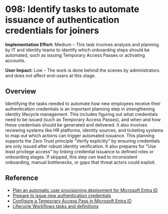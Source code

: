 # 098: Identify tasks to automate issuance of authentication credentials for joiners

**Implementation Effort:** Medium – This task involves analysis and planning by IT and identity teams to identify which onboarding steps should be automated, such as issuing Temporary Access Passes or activating accounts.

**User Impact:** Low – The work is done behind the scenes by administrators and does not affect end-users at this stage.

## Overview

Identifying the tasks needed to automate how new employees receive their authentication credentials is an important planning step in strengthening identity lifecycle management. This includes figuring out what credentials need to be issued (such as Temporary Access Passes), and when and how these credentials should be generated and delivered. It also involves reviewing systems like HR platforms, identity sources, and ticketing systems to map out which actions can trigger automated issuance. This planning supports the Zero Trust principle "Verify explicitly" by ensuring credentials are only issued after robust identity verification. It also prepares for "Use least privilege access" by linking credential issuance to defined roles or onboarding stages. If skipped, this step can lead to inconsistent onboarding, manual bottlenecks, or gaps that threat actors could exploit.

## Reference

* [Plan an automatic user provisioning deployment for Microsoft Entra ID](https://learn.microsoft.com/entra/identity/app-provisioning/plan-auto-user-provisioning)
* [Prepare to issue new authentication credentials](https://learn.microsoft.com/entra/identity/app-provisioning/plan-sap-user-source-and-target#prepare-to-issue-new-authentication-credentials)
* [Configure a Temporary Access Pass in Microsoft Entra ID](https://learn.microsoft.com/entra/identity/authentication/howto-authentication-temporary-access-pass)
* [Lifecycle Workflows tasks and definitions](https://learn.microsoft.com/entra/id-governance/lifecycle-workflow-tasks)

